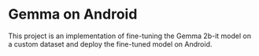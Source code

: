 # Gemma on Android
This project is an implementation of fine-tuning the Gemma 2b-it model on a custom dataset and deploy the fine-tuned model on Android.
